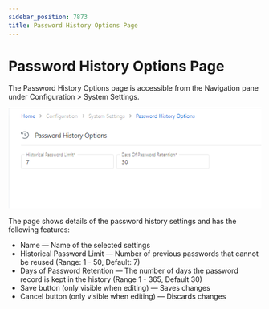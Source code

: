 ```yaml
---
sidebar_position: 7873
title: Password History Options Page
---
```


# Password History Options Page

The Password History Options page is accessible from the Navigation pane under Configuration > System Settings.

![](../../../../../../../../static/images/PrivilegeSecure_4.2/Content/Resources/Images/PrivilegeSecure/AccessManagement/Admin/Configuration/SystemSettings/PasswordHistoryOptionsPage.png)

The page shows details of the password history settings and has the following features:

* Name — Name of the selected settings
* Historical Password Limit — Number of previous passwords that cannot be reused (Range: 1 - 50, Default: 7)
* Days of Password Retention — The number of days the password record is kept in the history (Range 1 - 365, Default 30)
* Save button (only visible when editing) — Saves changes
* Cancel button (only visible when editing) — Discards changes